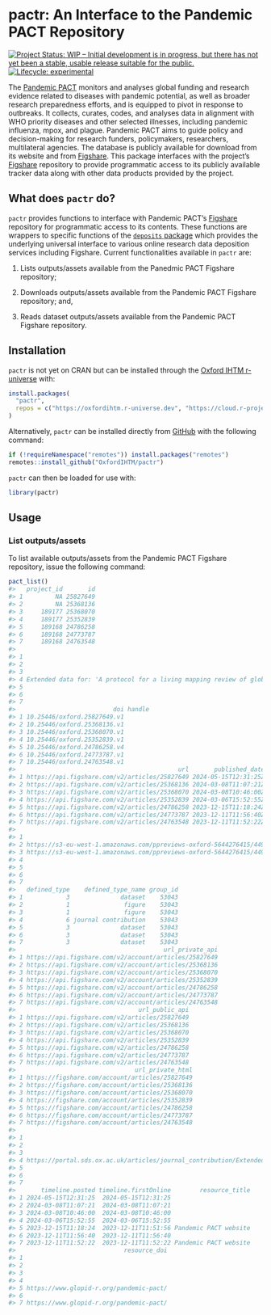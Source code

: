 
<!-- README.md is generated from README.Rmd. Please edit that file -->

# pactr: An Interface to the Pandemic PACT Repository

<!-- badges: start -->

[![Project Status: WIP – Initial development is in progress, but there
has not yet been a stable, usable release suitable for the
public.](https://www.repostatus.org/badges/latest/wip.svg)](https://www.repostatus.org/#wip)
[![Lifecycle:
experimental](https://img.shields.io/badge/lifecycle-experimental-orange.svg)](https://lifecycle.r-lib.org/articles/stages.html#experimental)
<!-- badges: end -->

The [Pandemic PACT](https://www.pandemicpact.org/) monitors and analyses
global funding and research evidence related to diseases with pandemic
potential, as well as broader research preparedness efforts, and is
equipped to pivot in response to outbreaks. It collects, curates, codes,
and analyses data in alignment with WHO priority diseases and other
selected illnesses, including pandemic influenza, mpox, and plague.
Pandemic PACT aims to guide policy and decision-making for research
funders, policymakers, researchers, multilateral agencies. The database
is publicly available for download from its website and from
[Figshare](https://portal.sds.ox.ac.uk/pandemicpact). This package
interfaces with the project’s
[Figshare](https://portal.sds.ox.ac.uk/pandemicpact) repository to
provide programmatic access to its publicly available tracker data along
with other data products provided by the project.

## What does `pactr` do?

`pactr` provides functions to interface with Pandemic PACT’s
[Figshare](https://portal.sds.ox.ac.uk/pandemicpact) repository for
programmatic access to its contents. These functions are wrappers to
specific functions of the [`deposits`
package](https://docs.ropensci.org/deposits/index.html) which provides
the underlying universal interface to various online research data
deposition services including Figshare. Current functionalities
available in `pactr` are:

1.  Lists outputs/assets available from the Panedmic PACT Figshare
    repository;

2.  Downloads outputs/assets available from the Pandemic PACT Figshare
    repository; and,

3.  Reads dataset outputs/assets available from the Pandemic PACT
    Figshare repository.

## Installation

`pactr` is not yet on CRAN but can be installed through the [Oxford IHTM
r-universe](https://oxfordihtm.r-universe.dev) with:

``` r
install.packages(
  "pactr",
  repos = c("https://oxfordihtm.r-universe.dev", "https://cloud.r-project.org")
)
```

Alternatively, `pactr` can be installed directly from
[GitHub](https://github.com/OxfordIHTM/pactr) with the following
command:

``` r
if (!requireNamespace("remotes")) install.packages("remotes")
remotes::install_github("OxfordIHTM/pactr")
```

`pactr` can then be loaded for use with:

``` r
library(pactr)
```

## Usage

### List outputs/assets

To list available outputs/assets from the Pandemic PACT Figshare
repository, issue the following command:

``` r
pact_list()
#>   project_id       id
#> 1         NA 25827649
#> 2         NA 25368136
#> 3     189177 25368070
#> 4     189177 25352839
#> 5     189168 24786258
#> 6     189168 24773787
#> 7     189168 24763548
#>                                                                                                                                                      title
#> 1                                                                                                                                      Scoping Review Data
#> 2                                                                                                                                                     test
#> 3                                                                                                                                   Pandemic PACT DataFlow
#> 4 Extended data for: 'A protocol for a living mapping review of global research funding for infectious diseases with a pandemic potential – PANDEMIC PACT'
#> 5                                                                                                                        Pandemic PACT Grant Tracker (raw)
#> 6                                                                                                                            Pandemic PACT data dictionary
#> 7                                                                                                                   Pandemic PACT Grant Tracker (labelled)
#>                           doi handle
#> 1 10.25446/oxford.25827649.v1       
#> 2 10.25446/oxford.25368136.v1       
#> 3 10.25446/oxford.25368070.v1       
#> 4 10.25446/oxford.25352839.v1       
#> 5 10.25446/oxford.24786258.v4       
#> 6 10.25446/oxford.24773787.v1       
#> 7 10.25446/oxford.24763548.v1       
#>                                             url       published_date
#> 1 https://api.figshare.com/v2/articles/25827649 2024-05-15T12:31:25Z
#> 2 https://api.figshare.com/v2/articles/25368136 2024-03-08T11:07:21Z
#> 3 https://api.figshare.com/v2/articles/25368070 2024-03-08T10:46:00Z
#> 4 https://api.figshare.com/v2/articles/25352839 2024-03-06T15:52:55Z
#> 5 https://api.figshare.com/v2/articles/24786258 2023-12-15T11:18:24Z
#> 6 https://api.figshare.com/v2/articles/24773787 2023-12-11T11:56:40Z
#> 7 https://api.figshare.com/v2/articles/24763548 2023-12-11T11:52:22Z
#>                                                                               thumb
#> 1                                                                                  
#> 2 https://s3-eu-west-1.amazonaws.com/ppreviews-oxford-5644276415/44933728/thumb.png
#> 3 https://s3-eu-west-1.amazonaws.com/ppreviews-oxford-5644276415/44933584/thumb.png
#> 4                                                                                  
#> 5                                                                                  
#> 6                                                                                  
#> 7                                                                                  
#>   defined_type    defined_type_name group_id
#> 1            3              dataset    53043
#> 2            1               figure    53043
#> 3            1               figure    53043
#> 4            6 journal contribution    53043
#> 5            3              dataset    53043
#> 6            3              dataset    53043
#> 7            3              dataset    53043
#>                                         url_private_api
#> 1 https://api.figshare.com/v2/account/articles/25827649
#> 2 https://api.figshare.com/v2/account/articles/25368136
#> 3 https://api.figshare.com/v2/account/articles/25368070
#> 4 https://api.figshare.com/v2/account/articles/25352839
#> 5 https://api.figshare.com/v2/account/articles/24786258
#> 6 https://api.figshare.com/v2/account/articles/24773787
#> 7 https://api.figshare.com/v2/account/articles/24763548
#>                                  url_public_api
#> 1 https://api.figshare.com/v2/articles/25827649
#> 2 https://api.figshare.com/v2/articles/25368136
#> 3 https://api.figshare.com/v2/articles/25368070
#> 4 https://api.figshare.com/v2/articles/25352839
#> 5 https://api.figshare.com/v2/articles/24786258
#> 6 https://api.figshare.com/v2/articles/24773787
#> 7 https://api.figshare.com/v2/articles/24763548
#>                                 url_private_html
#> 1 https://figshare.com/account/articles/25827649
#> 2 https://figshare.com/account/articles/25368136
#> 3 https://figshare.com/account/articles/25368070
#> 4 https://figshare.com/account/articles/25352839
#> 5 https://figshare.com/account/articles/24786258
#> 6 https://figshare.com/account/articles/24773787
#> 7 https://figshare.com/account/articles/24763548
#>                                                                                                                                                                                                           url_public_html
#> 1                                                                                                                                               https://portal.sds.ox.ac.uk/articles/dataset/Scoping_Review_Data/25827649
#> 2                                                                                                                                                               https://portal.sds.ox.ac.uk/articles/figure/test/25368136
#> 3                                                                                                                                             https://portal.sds.ox.ac.uk/articles/figure/Pandemic_PACT_DataFlow/25368070
#> 4 https://portal.sds.ox.ac.uk/articles/journal_contribution/Extended_data_for_A_protocol_for_a_living_mapping_review_of_global_research_funding_for_infectious_diseases_with_a_pandemic_potential_PANDEMIC_PACT_/25352839
#> 5                                                                                                                                  https://portal.sds.ox.ac.uk/articles/dataset/Pandemic_PACT_Grant_Tracker_raw_/24786258
#> 6                                                                                                                                     https://portal.sds.ox.ac.uk/articles/dataset/Pandemic_PACT_data_dictionary/24773787
#> 7                                                                                                                             https://portal.sds.ox.ac.uk/articles/dataset/Pandemic_PACT_Grant_Tracker_labelled_/24763548
#>       timeline.posted timeline.firstOnline        resource_title
#> 1 2024-05-15T12:31:25  2024-05-15T12:31:25                      
#> 2 2024-03-08T11:07:21  2024-03-08T11:07:21                      
#> 3 2024-03-08T10:46:00  2024-03-08T10:46:00                      
#> 4 2024-03-06T15:52:55  2024-03-06T15:52:55                      
#> 5 2023-12-15T11:18:24  2023-12-11T11:51:56 Pandemic PACT website
#> 6 2023-12-11T11:56:40  2023-12-11T11:56:40                      
#> 7 2023-12-11T11:52:22  2023-12-11T11:52:22 Pandemic PACT website
#>                              resource_doi
#> 1                                        
#> 2                                        
#> 3                                        
#> 4                                        
#> 5 https://www.glopid-r.org/pandemic-pact/
#> 6                                        
#> 7 https://www.glopid-r.org/pandemic-pact/
```
